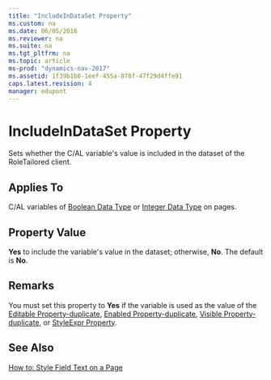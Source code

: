 ```yaml
---
title: "IncludeInDataSet Property"
ms.custom: na
ms.date: 06/05/2016
ms.reviewer: na
ms.suite: na
ms.tgt_pltfrm: na
ms.topic: article
ms-prod: "dynamics-nav-2017"
ms.assetid: 1f39b1b8-1eef-455a-878f-47f29d4ffe91
caps.latest.revision: 4
manager: edupont
---
```

# IncludeInDataSet Property
Sets whether the C/AL variable's value is included in the dataset of the RoleTailored client.  
  
## Applies To  
 C/AL variables of [Boolean Data Type](Boolean-Data-Type.md) or [Integer Data Type](Integer-Data-Type.md) on pages.  
  
## Property Value  
 **Yes** to include the variable's value in the dataset; otherwise, **No**. The default is **No**.  
  
## Remarks  
 You must set this property to **Yes** if the variable is used as the value of the [Editable Property\-duplicate](Editable-Property-duplicate.md), [Enabled Property\-duplicate](Enabled-Property-duplicate.md), [Visible Property\-duplicate](Visible-Property-duplicate.md), or [StyleExpr Property](StyleExpr-Property.md).  
  
## See Also  
 [How to: Style Field Text on a Page](How%20to:%20Style%20Field%20Text%20on%20a%20Page.md)